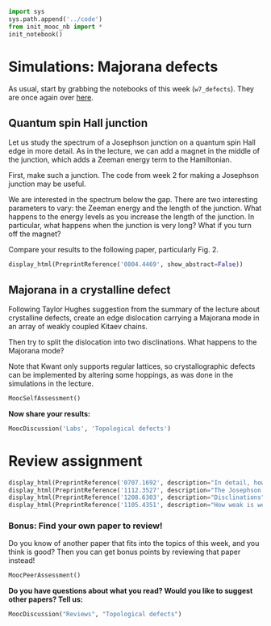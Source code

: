 

```python
import sys
sys.path.append('../code')
from init_mooc_nb import *
init_notebook()
```

# Simulations: Majorana defects

As usual, start by grabbing the notebooks of this week (`w7_defects`). They are once again over [here](http://tiny.cc/topocm_smc).

## Quantum spin Hall junction

Let us study the spectrum of a Josephson junction on a quantum spin Hall edge in more detail. As in the lecture, we can add a magnet in the middle of the junction, which adds a Zeeman energy term to the Hamiltonian.

First, make such a junction. The code from week 2 for making a Josephson junction may be useful.

We are interested in the spectrum below the gap. There are two interesting parameters to vary: the Zeeman energy and the length of the junction. What happens to the energy levels as you increase the length of the junction. In particular, what happens when the junction is very long? What if you turn off the magnet?

Compare your results to the following paper, particularly Fig. 2.


```python
display_html(PreprintReference('0804.4469', show_abstract=False))
```

## Majorana in a crystalline defect

Following Taylor Hughes suggestion from the summary of the lecture about crystalline defects, create an edge dislocation carrying a Majorana mode in an array of weakly coupled Kitaev chains.

Then try to split the dislocation into two disclinations. What happens to the Majorana mode?

Note that Kwant only supports regular lattices, so crystallographic defects can be implemented by altering some hoppings, as was done in the simulations in the lecture.


```python
MoocSelfAssessment()
```

**Now share your results:**


```python
MoocDiscussion('Labs', 'Topological defects')
```

# Review assignment


```python
display_html(PreprintReference('0707.1692', description="In detail, how to create and manipulate Majoranas on the 3D TI surface."))
display_html(PreprintReference('1112.3527', description="The Josephson effect on a 3D TI, in real life."))
display_html(PreprintReference('1208.6303', description="Disclinations"))
display_html(PreprintReference('1105.4351', description="How weak is weak?"))
```

### Bonus: Find your own paper to review!

Do you know of another paper that fits into the topics of this week, and you think is good?
Then you can get bonus points by reviewing that paper instead!


```python
MoocPeerAssessment()
```

**Do you have questions about what you read? Would you like to suggest other papers? Tell us:**


```python
MoocDiscussion("Reviews", "Topological defects")
```
